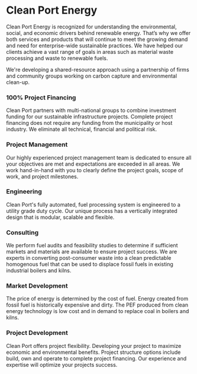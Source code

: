 # Clean Port Energy

Clean Port Energy is recognized for understanding the environmental, social, and economic drivers behind renewable energy.  That’s why we offer both services and products that will continue to meet the growing demand and need for enterprise-wide sustainable practices.  We have helped our clients achieve a vast range of goals in areas such as material waste processing and waste to renewable fuels. 


We're developing a shared-resource approach using a partnership of firms and community groups working on carbon capture and environmental clean-up.  


### 100% Project Financing

Clean Port partners with multi-national groups to combine investment funding for our sustainable infrastructure projects.  Complete project financing does not require any funding from the municipality or host industry. We eliminate all technical, financial and political risk.  

### Project Management

Our highly experienced project management team is dedicated to ensure all your objectives are met and expectations are exceeded in all areas. We work hand-in-hand with you to clearly define the project goals, scope of work, and project milestones.  

### Engineering

Clean Port's fully automated, fuel processing system is engineered to a utility grade duty cycle.  Our unique process has a vertically integrated design that is modular, scalable and flexible.

### Consulting

We perform fuel audits and feasibility studies to determine if sufficient markets and materials are available to ensure project success. We are experts in converting post-consumer waste into a clean predictable homogenous fuel that can be used to displace fossil fuels in existing industrial boilers and kilns.

### Market Development

The price of energy is determined by the cost of fuel. Energy created from fossil fuel is historically expensive and dirty. The PEF produced from clean energy technology is low cost and in demand to replace coal in boilers and kilns.  

### Project Development

Clean Port offers project flexibility.  Developing your project to maximize economic and environmental benefits.  Project structure options include build, own and operate to complete project financing.  Our experience and expertise will optimize your projects success.

